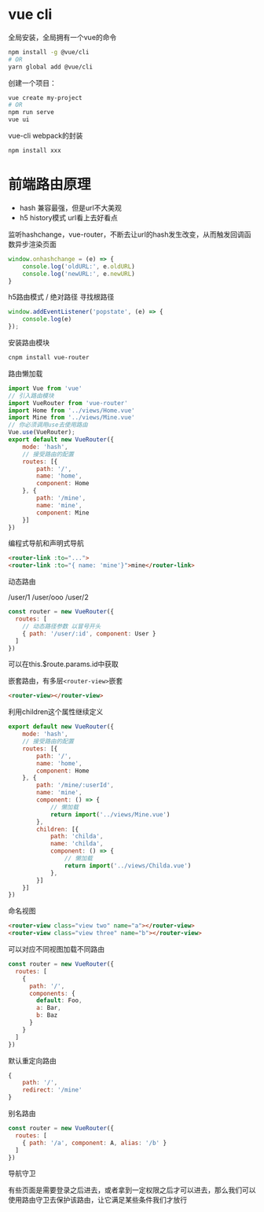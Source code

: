 # vue cli

全局安装，全局拥有一个vue的命令
```bash
npm install -g @vue/cli
# OR
yarn global add @vue/cli
```

创建一个项目：
```bash
vue create my-project
# OR
npm run serve
vue ui
```
vue-cli webpack的封装
```bash
npm install xxx
```

# 前端路由原理

- hash 兼容最强，但是url不大美观
- h5 history模式 url看上去好看点

监听hashchange，vue-router，不断去让url的hash发生改变，从而触发回调函数异步渲染页面
```js
window.onhashchange = (e) => {
    console.log('oldURL:', e.oldURL)
    console.log('newURL:', e.newURL)
}
```
h5路由模式 / 绝对路径 寻找根路径
```js
window.addEventListener('popstate', (e) => {
    console.log(e)
});
```
安装路由模块
```bash
cnpm install vue-router
```
路由懒加载
```js
import Vue from 'vue'
// 引入路由模块
import VueRouter from 'vue-router'
import Home from '../views/Home.vue'
import Mine from '../views/Mine.vue'
// 你必须调用use去使用路由
Vue.use(VueRouter);
export default new VueRouter({
    mode: 'hash',
    // 接受路由的配置
    routes: [{
        path: '/',
        name: 'home',
        component: Home
    }, {
        path: '/mine',
        name: 'mine',
        component: Mine
    }]
})
```
编程式导航和声明式导航
```html
<router-link :to="...">
<router-link :to="{ name: 'mine'}">mine</router-link>
```
动态路由 

/user/1
/user/ooo
/user/2

```js
const router = new VueRouter({
  routes: [
    // 动态路径参数 以冒号开头
    { path: '/user/:id', component: User }
  ]
})
```
可以在this.$route.params.id中获取

嵌套路由，有多层`<router-view>`嵌套
```html
<router-view></router-view>
```
利用children这个属性继续定义
```js
export default new VueRouter({
    mode: 'hash',
    // 接受路由的配置
    routes: [{
        path: '/',
        name: 'home',
        component: Home
    }, {
        path: '/mine/:userId',
        name: 'mine',
        component: () => {
            // 懒加载
            return import('../views/Mine.vue')
        },
        children: [{
            path: 'childa',
            name: 'childa',
            component: () => {
                // 懒加载
                return import('../views/Childa.vue')
            },
        }]
    }]
})
```

命名视图
```html
<router-view class="view two" name="a"></router-view>
<router-view class="view three" name="b"></router-view>
```
可以对应不同视图加载不同路由
```js
const router = new VueRouter({
  routes: [
    {
      path: '/',
      components: {
        default: Foo,
        a: Bar,
        b: Baz
      }
    }
  ]
})
```
默认重定向路由
```js
{
    path: '/',
    redirect: '/mine'
}
```
别名路由
```js
const router = new VueRouter({
  routes: [
    { path: '/a', component: A, alias: '/b' }
  ]
})
```

导航守卫

有些页面是需要登录之后进去，或者拿到一定权限之后才可以进去，那么我们可以使用路由守卫去保护该路由，让它满足某些条件我们才放行

